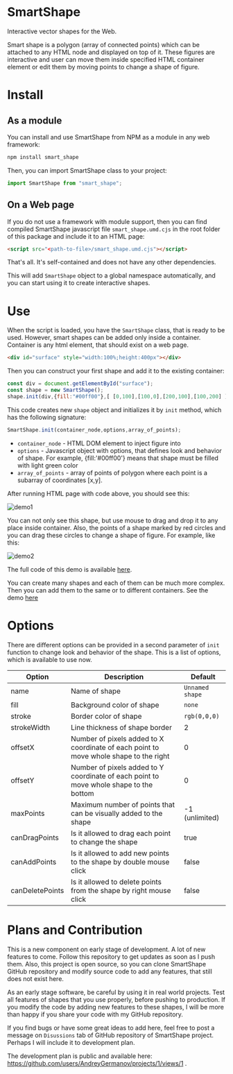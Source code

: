 # SmartShape

Interactive vector shapes for the Web.

Smart shape is a polygon (array of connected points) which can be attached to any HTML node and displayed on top of it. These figures are interactive and user can move them inside specified HTML container element or edit them by moving points to change a shape of figure.

# Install

## As a module

You can install and use SmartShape from NPM as a module in any web framework:

```bash
npm install smart_shape
```

Then, you can import SmartShape class to your project:

```javascript
import SmartShape from "smart_shape";
```

## On a Web page

If you do not use a framework with module support, then you can find compiled SmartShape javascript file `smart_shape.umd.cjs` in the root folder of this package and include it to an HTML page:

```html
<script src="<path-to-file>/smart_shape.umd.cjs"></script>
```

That's all. It's self-contained and does not have any other dependencies.

This will add `SmartShape` object to a global namespace automatically, and you can start using it to create interactive shapes.

# Use

When the script is loaded, you have the `SmartShape` class, that is ready to be used. However, smart shapes can be added only inside a container. Container is any html element, that should exist on a web page.

```html
<div id="surface" style="width:100%;height:400px"></div>
```

Then you can construct your first shape and add it to the existing container:

```javascript
const div = document.getElementById("surface");
const shape = new SmartShape();
shape.init(div,{fill:"#00ff00"},[ [0,100],[100,0],[200,100],[100,200] ]);
```

This code creates new `shape` object and initializes it by `init` method, which has the following signature:

```javascript
SmartShape.init(container_node,options,array_of_points);
```

* `container_node` - HTML DOM element to inject figure into
* `options` - Javascript object with options, that defines look and behavior of shape. For example, {fill:'#00ff00'} means that shape must be filled with light green color
* `array_of_points` - array of points of polygon where each point is a subarray of coordinates [x,y].

After running HTML page with code above, you should see this:

![demo1](https://code.germanov.dev/smart_shape/assets/demo1.png)

You can not only see this shape, but use mouse to drag and drop it to any place inside container. Also, the points of a shape marked by red circles and you can drag these circles to change a shape of figure. For example, like this:

![demo2](https://code.germanov.dev/smart_shape/assets/demo2.png)

The full code of this demo is available [here](https://github.com/AndreyGermanov/smart_shape/blob/main/tests/prod/demo.html).

You can create many shapes and each of them can be much more complex. Then you can add them to the same or to different containers. See the demo [here](https://code.germanov.dev/smart_shape/tests/prod/index.html)

# Options

There are different options can be provided in a second parameter of `init` function to change look and behavior of the shape. This is a list of options, which is available to use now.


| Option          | Description                                                                            | Default         |
|-----------------|----------------------------------------------------------------------------------------|-----------------|
| name            | Name of shape                                                                          | `Unnamed shape` |
| fill            | Background color of shape                                                              | `none`          |
| stroke          | Border color of shape                                                                  | `rgb(0,0,0)`    |
| strokeWidth     | Line thickness of shape border                                                         | 2               |
| offsetX         | Number of pixels added to X coordinate of each point to move whole shape to the right  | 0               |
| offsetY         | Number of pixels added to Y coordinate of each point to move whole shape to the bottom | 0               |
| maxPoints       | Maximum number of points that can be visually added to the shape                       | -1 (unlimited)  |
| canDragPoints   | Is it allowed to drag each point to change the shape                                   | true            |
| canAddPoints    | Is it allowed to add new points to the shape by double mouse click                     | false           |
| canDeletePoints | Is it allowed to delete points from the shape by right mouse click                     | false           |

# Plans and Contribution

This is a new component on early stage of development. A lot of new features to come. Follow this repository to get updates as soon as I push them. Also, this project is open source, so you can clone SmartShape GitHub repository and modify source code to add any features, that still does not exist here. 

As an early stage software, be careful by using it in real world projects. Test all features of shapes that you use properly, before pushing to production. If you modify the code by adding new features to these shapes, I will be more than happy if you share your code with my GitHub repository. 

If you find bugs or have some great ideas to add here, feel free to post a message on `Disussions` tab of GitHub repository of SmartShape project. Perhaps I will include it to development plan.

The development plan is public and available here: https://github.com/users/AndreyGermanov/projects/1/views/1 .
